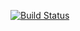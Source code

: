 [![Build Status](https://travis-ci.org/Ivanopulopulo/lab07.svg?branch=master)](https://travis-ci.org/Ivanopulopulo/lab07)
